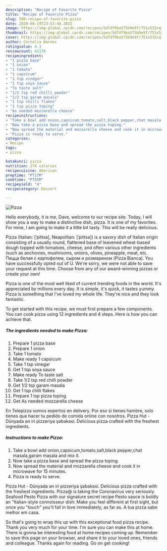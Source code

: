 ```yaml
---
description: "Recipe of Favorite Pizza"
title: "Recipe of Favorite Pizza"
slug: 599-recipe-of-favorite-pizza
date: 2020-08-19T23:53:44.302Z
image: https://img-global.cpcdn.com/recipes/5d7df9ba575b9e9f/751x532cq70/pizza-recipe-main-photo.jpg
thumbnail: https://img-global.cpcdn.com/recipes/5d7df9ba575b9e9f/751x532cq70/pizza-recipe-main-photo.jpg
cover: https://img-global.cpcdn.com/recipes/5d7df9ba575b9e9f/751x532cq70/pizza-recipe-main-photo.jpg
author: Cornelia Barnes
ratingvalue: 4.1
reviewcount: 41170
recipeingredient:
- "1 pizza base"
- "1 onion"
- "1 tomato"
- "1 capsicum"
- "1 tsp vinegar"
- "1 tsp soya sauce"
- "To taste salt"
- "1/2 tsp red chilli powder"
- "1/2 tsp garam masala"
- "1 tsp chilli flakes"
- "1 tsp pizza toping"
- "As needed mozzarella cheese"
recipeinstructions:
- "Take a bowl add onion,capsicum,tomato,salt,black pepper,chat masala,garam masala and mix it."
- "Now take a pizza base and spread the pizza toping."
- "Now spread the material and mozzarella cheese and cook it in microwave for 15 minutes."
- "Pizza is ready to serve."
categories:
- Recipe
tags:
- pizza

katakunci: pizza 
nutrition: 274 calories
recipecuisine: American
preptime: "PT17M"
cooktime: "PT55M"
recipeyield: "4"
recipecategory: Dessert

---
```



![Pizza](https://img-global.cpcdn.com/recipes/5d7df9ba575b9e9f/751x532cq70/pizza-recipe-main-photo.jpg)

Hello everybody, it is me, Dave, welcome to our recipe site. Today, I will show you a way to make a distinctive dish, pizza. It is one of my favorites. For mine, I am going to make it a little bit tasty. This will be really delicious.

Pizza (Italian: [ˈpittsa], Neapolitan: [ˈpittsə]) is a savory dish of Italian origin consisting of a usually round, flattened base of leavened wheat-based dough topped with tomatoes, cheese, and often various other ingredients (such as anchovies, mushrooms, onions, olives, pineapple, meat, etc. Пицца белая с картофелем, сыром и розмарином (Pizza Bianca). You have successfully opted out of U. We&#39;re sorry, we were not able to save your request at this time. Choose from any of our award-winning pizzas or create your own!

Pizza is one of the most well liked of current trending foods in the world. It's appreciated by millions every day. It is simple, it's quick, it tastes yummy. Pizza is something that I've loved my whole life. They're nice and they look fantastic.


To get started with this recipe, we must first prepare a few components. You can cook pizza using 12 ingredients and 4 steps. Here is how you can achieve that.

<!--inarticleads1-->

##### The ingredients needed to make Pizza:

1. Prepare 1 pizza base
1. Prepare 1 onion
1. Take 1 tomato
1. Make ready 1 capsicum
1. Take 1 tsp vinegar
1. Get 1 tsp soya sauce
1. Make ready To taste salt
1. Take 1/2 tsp red chilli powder
1. Get 1/2 tsp garam masala
1. Get 1 tsp chilli flakes
1. Prepare 1 tsp pizza toping
1. Get As needed mozzarella cheese


En Telepizza somos expertos en delivery. Por eso si tienes hambre, solo tienes que hacer tu pedido de comida online con nosotros. Pizza Hut - Dünyada ən iri pizzeriya şəbəkəsi. Delicious pizza crafted with the freshest ingredients. 

<!--inarticleads2-->

##### Instructions to make Pizza:

1. Take a bowl add onion,capsicum,tomato,salt,black pepper,chat masala,garam masala and mix it.
1. Now take a pizza base and spread the pizza toping.
1. Now spread the material and mozzarella cheese and cook it in microwave for 15 minutes.
1. Pizza is ready to serve.


Pizza Hut - Dünyada ən iri pizzeriya şəbəkəsi. Delicious pizza crafted with the freshest ingredients. Pizza@ is taking the Coronavirus very seriously. Seafood Pesto Pizza with our signature secret recipe Pesto sauce is boldly an &#34;Italian-style connoisseur dish: Make you feel different at first sight, but once you &#34;touch&#34; you&#39;ll fall in love immediately, as far as. A tua pizza sabe melhor em casa. 

So that's going to wrap this up with this exceptional food pizza recipe. Thank you very much for your time. I'm sure you can make this at home. There is gonna be interesting food at home recipes coming up. Remember to save this page on your browser, and share it to your loved ones, friends and colleague. Thanks again for reading. Go on get cooking!
